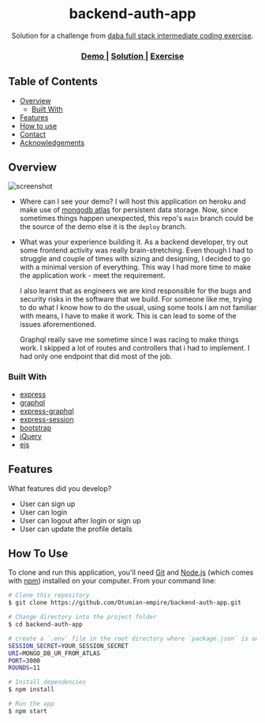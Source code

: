 <!-- Please update value in the {}  -->

<h1 align="center">backend-auth-app</h1>

<div align="center">
   Solution for a challenge from  <a href="https://investondaba.notion.site/Fullstack-Intermediate-Test-2-c911eab2a18446d4a87eb5ca938f13ad" target="_blank">daba full stack intermediate coding exercise</a>.
</div>

<div align="center">
  <h3>
    <a href="https://{your-demo-link.your-domain}">
      Demo
    </a>
    <span> | </span>
    <a href="https://github.com/Otumian-empire/backend-auth-app">
      Solution
    </a>
    <span> | </span>
    <a href="https://investondaba.notion.site/Fullstack-Intermediate-Test-2-c911eab2a18446d4a87eb5ca938f13ad">
      Exercise
    </a>
  </h3>
</div>

<!-- TABLE OF CONTENTS -->

## Table of Contents

- [Overview](#overview)
  - [Built With](#built-with)
- [Features](#features)
- [How to use](#how-to-use)
- [Contact](#contact)
- [Acknowledgements](#acknowledgements)

<!-- OVERVIEW -->

## Overview

<!-- Add image -->

![screenshot]()

- Where can I see your demo?
  I will host this application on heroku and make use of [mongodb atlas](https://www.mongodb.com/atlas) for persistent data storage. Now, since sometimes things happen unexpected, this repo's `main` branch could be the source of the demo else it is the `deploy` branch.
- What was your experience building it.
  As a backend developer, try out some frontend activity was really brain-stretching. Even though I had to struggle and couple of times with sizing and designing, I decided to go with a minimal version of everything. This way I had more time to make the application work - meet the requirement.

  I also learnt that as engineers we are kind responsible for the bugs and security risks in the software that we build. For someone like me, trying to do what I know how to do the usual, using some tools I am not familiar with means, I have to make it work. This is can lead to some of the issues aforementioned.

  Graphql really save me sometime since I was racing to make things work. I skipped a lot of routes and controllers that i had to implement. I had only one endpoint that did most of the job.

### Built With

- [express](http://expressjs.com/)
- [graphql](https://graphql.org/graphql-js/)
- [express-graphql](https://graphql.org/graphql-js/express-graphql/)
- [express-session](https://www.npmjs.com/package/express-session)
- [bootstrap](https://getbootstrap.com)
- [jQuery](https://jquery.com/)
- [ejs](https://ejs.co/)

## Features

What features did you develop?

- User can sign up
- User can login
- User can logout after login or sign up
- User can update the profile details

## How To Use

To clone and run this application, you'll need [Git](https://git-scm.com) and [Node.js](https://nodejs.org/en/download/) (which comes with [npm](http://npmjs.com)) installed on your computer. From your command line:

```bash
# Clone this repository
$ git clone https://github.com/Otumian-empire/backend-auth-app.git

# Change directory into the project folder
$ cd backend-auth-app

# create a `.env` file in the root directory where `package.json` is and add the following lines
SESSION_SECRET=YOUR_SESSION_SECRET
URI=MONGO_DB_UR_FROM_ATLAS
PORT=3000
ROUNDS=11

# Install dependencies
$ npm install

# Run the app
$ npm start
```
